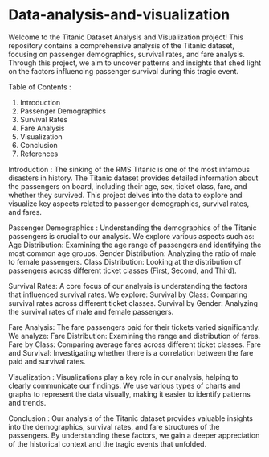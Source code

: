 # Data-analysis-and-visualization
Welcome to the Titanic Dataset Analysis and Visualization project! This repository contains a comprehensive analysis of the Titanic dataset, focusing on passenger demographics, survival rates, and fare analysis. Through this project, we aim to uncover patterns and insights that shed light on the factors influencing passenger survival during this tragic event.

Table of Contents : 
1. Introduction
2. Passenger Demographics
3. Survival Rates
4. Fare Analysis
5. Visualization
6. Conclusion
7. References

Introduction : 
The sinking of the RMS Titanic is one of the most infamous disasters in history. The Titanic dataset provides detailed information about the passengers on board, including their age, sex, ticket class, fare, and whether they survived. This project delves into the data to explore and visualize key aspects related to passenger demographics, survival rates, and fares.

Passenger Demographics :
Understanding the demographics of the Titanic passengers is crucial to our analysis. We explore various aspects such as:
Age Distribution: Examining the age range of passengers and identifying the most common age groups.
Gender Distribution: Analyzing the ratio of male to female passengers.
Class Distribution: Looking at the distribution of passengers across different ticket classes (First, Second, and Third).

Survival Rates:
A core focus of our analysis is understanding the factors that influenced survival rates. We explore:
Survival by Class: Comparing survival rates across different ticket classes.
Survival by Gender: Analyzing the survival rates of male and female passengers.

Fare Analysis:
The fare passengers paid for their tickets varied significantly. We analyze:
Fare Distribution: Examining the range and distribution of fares.
Fare by Class: Comparing average fares across different ticket classes.
Fare and Survival: Investigating whether there is a correlation between the fare paid and survival rates.

Visualization :
Visualizations play a key role in our analysis, helping to clearly communicate our findings. We use various types of charts and graphs to represent the data visually, making it easier to identify patterns and trends.

Conclusion :
Our analysis of the Titanic dataset provides valuable insights into the demographics, survival rates, and fare structures of the passengers. By understanding these factors, we gain a deeper appreciation of the historical context and the tragic events that unfolded.

